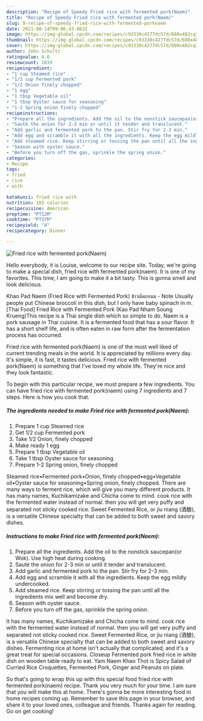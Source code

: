 ```yaml
---
description: "Recipe of Speedy Fried rice with fermented pork(Naem)"
title: "Recipe of Speedy Fried rice with fermented pork(Naem)"
slug: 9-recipe-of-speedy-fried-rice-with-fermented-porknaem
date: 2021-08-14T09:06:43.863Z
image: https://img-global.cpcdn.com/recipes/c93330c4277dc57d/680x482cq70/fried-rice-with-fermented-porknaem-recipe-main-photo.jpg
thumbnail: https://img-global.cpcdn.com/recipes/c93330c4277dc57d/680x482cq70/fried-rice-with-fermented-porknaem-recipe-main-photo.jpg
cover: https://img-global.cpcdn.com/recipes/c93330c4277dc57d/680x482cq70/fried-rice-with-fermented-porknaem-recipe-main-photo.jpg
author: John Schultz
ratingvalue: 4.6
reviewcount: 2019
recipeingredient:
- "1 cup Steamed rice"
- "1/2 cup Fermented pork"
- "1/2 Onion finely chopped"
- "1 egg"
- "1 tbsp Vegetable oil"
- "1 tbsp Oyster sauce for seasoning"
- "1-2 Spring onion finely chopped"
recipeinstructions:
- "Prepare all the ingredients. Add the oil to the nonstick saucepan(or Wok). Use high heat during cooking."
- "Sauté the onion for 2-3 min or until it tender and translucent."
- "Add garlic and fermented pork to the pan. Stir fry for 2-3 min."
- "Add egg and scramble it with all the ingredients. Keep the egg mildly undercooked."
- "Add steamed rice. Keep stirring or tossing the pan until all the ingredients mix well and become dry."
- "Season with oyster sauce."
- "Before you turn off the gas, sprinkle the spring onion."
categories:
- Recipe
tags:
- fried
- rice
- with

katakunci: fried rice with 
nutrition: 103 calories
recipecuisine: American
preptime: "PT12M"
cooktime: "PT37M"
recipeyield: "4"
recipecategory: Dinner

---
```



![Fried rice with fermented pork(Naem)](https://img-global.cpcdn.com/recipes/c93330c4277dc57d/680x482cq70/fried-rice-with-fermented-porknaem-recipe-main-photo.jpg)

Hello everybody, it is Louise, welcome to our recipe site. Today, we're going to make a special dish, fried rice with fermented pork(naem). It is one of my favorites. This time, I am going to make it a bit tasty. This is gonna smell and look delicious.

Khao Pad Naem (Fried Rice with Fermented Pork) ข้าวผัดแหนม - Note Usually people put Chinese broccoli in this dish, but I only have baby spinach in m. [Thai Food] Fried Rice with Fermented Pork (Kao Pad Nham Soung Krueng)This recipe is a Thai single dish which so simple to do. Naem is a pork sausage in Thai cuisine. It is a fermented food that has a sour flavor. It has a short shelf life, and is often eaten in raw form after the fermentation process has occurred.

Fried rice with fermented pork(Naem) is one of the most well liked of current trending meals in the world. It is appreciated by millions every day. It's simple, it is fast, it tastes delicious. Fried rice with fermented pork(Naem) is something that I've loved my whole life. They're nice and they look fantastic.


To begin with this particular recipe, we must prepare a few ingredients. You can have fried rice with fermented pork(naem) using 7 ingredients and 7 steps. Here is how you cook that.

<!--inarticleads1-->

##### The ingredients needed to make Fried rice with fermented pork(Naem):

1. Prepare 1 cup Steamed rice
1. Get 1/2 cup Fermented pork
1. Take 1/2 Onion, finely chopped
1. Make ready 1 egg
1. Prepare 1 tbsp Vegetable oil
1. Take 1 tbsp Oyster sauce for seasoning
1. Prepare 1-2 Spring onion, finely chopped


Steamed rice•Fermented pork•Onion, finely chopped•egg•Vegetable oil•Oyster sauce for seasoning•Spring onion, finely chopped. There are many ways to ferment rice, which will give you many different products. It has many names, Kuchikamizake and Chicha come to mind. cook rice with the fermented water instead of normal. then you will get very puffy and separated not sticky cooked rice. Sweet Fermented Rice, or jiu niang (酒酿), is a versatile Chinese specialty that can be added to both sweet and savory dishes. 

<!--inarticleads2-->

##### Instructions to make Fried rice with fermented pork(Naem):

1. Prepare all the ingredients. Add the oil to the nonstick saucepan(or Wok). Use high heat during cooking.
1. Sauté the onion for 2-3 min or until it tender and translucent.
1. Add garlic and fermented pork to the pan. Stir fry for 2-3 min.
1. Add egg and scramble it with all the ingredients. Keep the egg mildly undercooked.
1. Add steamed rice. Keep stirring or tossing the pan until all the ingredients mix well and become dry.
1. Season with oyster sauce.
1. Before you turn off the gas, sprinkle the spring onion.


It has many names, Kuchikamizake and Chicha come to mind. cook rice with the fermented water instead of normal. then you will get very puffy and separated not sticky cooked rice. Sweet Fermented Rice, or jiu niang (酒酿), is a versatile Chinese specialty that can be added to both sweet and savory dishes. Fermenting rice at home isn&#39;t actually that complicated, and it&#39;s a great treat for special occasions. Closeup Fermented pork fried rice in white dish on wooden table ready to eat. Yam Naem Khao Thot is Spicy Salad of Curried Rice Croquettes, Fermented Pork, Ginger and Peanuts on plate. 

So that's going to wrap this up with this special food fried rice with fermented pork(naem) recipe. Thank you very much for your time. I am sure that you will make this at home. There's gonna be more interesting food in home recipes coming up. Remember to save this page in your browser, and share it to your loved ones, colleague and friends. Thanks again for reading. Go on get cooking!
